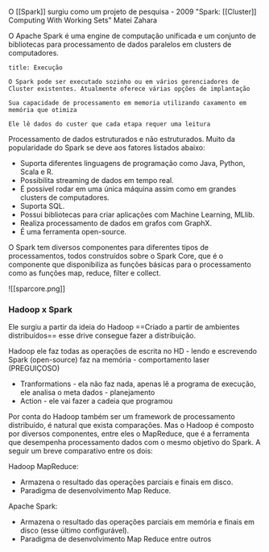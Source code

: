 O [[Spark]] surgiu como um projeto de pesquisa - 2009
"Spark: [[Cluster]] Computing With Working Sets"
	Matei Zahara

O Apache Spark é uma engine de computação unificada e um conjunto de bibliotecas para processamento de dados paralelos em clusters de computadores.

```ad-info
title: Execução

O Spark pode ser executado sozinho ou em vários gerenciadores de Cluster existentes. Atualmente oferece várias opções de implantação

Sua capacidade de processamento em memoria utilizando caxamento em memória que otimiza 

Ele lê dados do custer que cada etapa requer uma leitura
```

Processamento de dados estruturados e não estruturados.
Muito da popularidade do Spark se deve aos fatores listados abaixo:

- Suporta diferentes linguagens de programação como Java, Python, Scala e R.
- Possibilita streaming de dados em tempo real.
- É possível rodar em uma única máquina assim como em grandes clusters de computadores.
- Suporta SQL.
- Possui bibliotecas para criar aplicações com Machine Learning, MLlib.
- Realiza processamento de dados em grafos com GraphX.
- É uma ferramenta open-source.

O Spark tem diversos componentes para diferentes tipos de processamentos, todos construídos sobre o Spark Core, que é o componente que disponibiliza as funções básicas para o processamento como as funções map, reduce, filter e collect.

![[sparcore.png]]

### Hadoop x Spark

Ele surgiu a partir da ideia do Hadoop ==Criado a partir de ambientes distribuídos== esse drive consegue fazer a distribuição.

Hadoop ele faz todas as operações de escrita no HD - lendo e escrevendo
Spark (open-source) faz na memória - comportamento laser (PREGUIÇOSO) 

- Tranformations  - ela não faz nada, apenas lê a programa de execução, ele analisa o meta dados - planejamento 
- Action - ele vai fazer a cadeia que programou 

Por conta do Hadoop também ser um framework de processamento distribuído, é natural que exista comparações. Mas o Hadoop é composto por diversos componentes, entre eles o MapReduce, que é a ferramenta que desempenha processamento dados com o mesmo objetivo do Spark. A seguir um breve comparativo entre os dois:

Hadoop MapReduce:
- Armazena o resultado das operações parciais e finais em disco.
- Paradigma de desenvolvimento Map Reduce.

Apache Spark:
- Armazena o resultado das operações parciais em memória e finais em disco (esse último configurável).
- Paradigma de desenvolvimento Map Reduce entre outros

